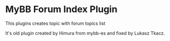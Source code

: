 # MyBB Forum Index Plugin
This plugins creates topic with forum topics list

It's old plugin created by Himura from mybb-es and fixed by Lukasz Tkacz.